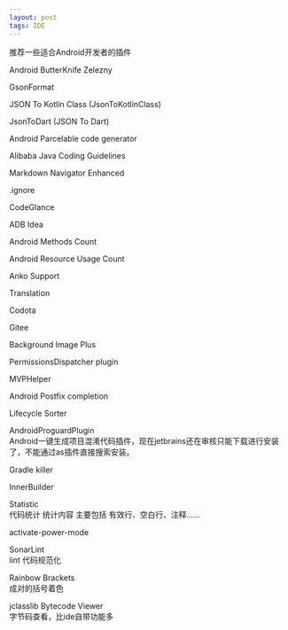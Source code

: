 ```yaml
---
layout: post
tags: IDE
---
```


推荐一些适合Android开发者的插件

Android ButterKnife Zelezny

GsonFormat

JSON To Kotlin Class (JsonToKotlinClass)

JsonToDart (JSON To Dart)

Android Parcelable code generator

Alibaba Java Coding Guidelines

Markdown Navigator Enhanced

.ignore 

CodeGlance

ADB Idea

Android Methods Count

Android Resource Usage Count

Anko Support

Translation

Codota

Gitee

Background Image Plus

PermissionsDispatcher plugin

MVPHelper

Android Postfix completion

Lifecycle Sorter

AndroidProguardPlugin  
Android一键生成项目混淆代码插件，现在jetbrains还在审核只能下载进行安装了，不能通过as插件直接搜索安装。

Gradle killer

InnerBuilder

Statistic  
代码统计 统计内容 主要包括 有效行、空白行、注释……

activate-power-mode

SonarLint  
lint 代码规范化

Rainbow Brackets  
成对的括号着色

jclasslib Bytecode Viewer  
字节码查看，比ide自带功能多
